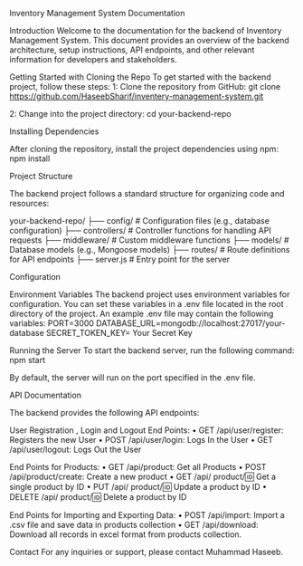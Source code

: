 Inventory Management System Documentation

Introduction
Welcome to the documentation for the backend of Inventory Management System. This document provides an overview of the backend architecture, setup instructions, API endpoints, and other relevant information for developers and stakeholders.

Getting Started with Cloning the Repo
To get started with the backend project, follow these steps:
1: Clone the repository from GitHub:
git clone  https://github.com/HaseebSharif/inventery-management-system.git

2: Change into the project directory:
cd your-backend-repo

Installing Dependencies

After cloning the repository, install the project dependencies using npm: 
npm install

Project Structure

The backend project follows a standard structure for organizing code and resources:

your-backend-repo/
├── config/             # Configuration files (e.g., database configuration)
├── controllers/        # Controller functions for handling API requests
├── middleware/         # Custom middleware functions
├── models/             # Database models (e.g., Mongoose models)
├── routes/             # Route definitions for API endpoints
├── server.js           # Entry point for the server


Configuration

Environment Variables
The backend project uses environment variables for configuration. You can set these variables in a .env file located in the root directory of the project. An example .env file may contain the following variables:
PORT=3000
DATABASE_URL=mongodb://localhost:27017/your-database
SECRET_TOKEN_KEY= Your Secret Key


Running the Server
To start the backend server, run the following command:
npm start

By default, the server will run on the port specified in the .env file.

API Documentation

The backend provides the following API endpoints:

User Registration , Login and Logout End Points:
•	GET /api/user/register: Registers the new User 
•	POST /api/user/login: Logs In the User
•	GET /api/user/logout: Logs Out the User



End Points for Products:
•	GET /api/product: Get all Products
•	POST /api/product/create: Create a new product
•	GET /api/ product/:id: Get a single product by ID
•	PUT /api/ product/:id: Update a product by ID
•	DELETE /api/ product/:id: Delete a product by ID

End Points for Importing and Exporting Data:
•	POST /api/import: Import a .csv file and save data in products collection
•	GET /api/download: Download all records in excel format from products collection.

Contact
For any inquiries or support, please contact Muhammad Haseeb.
